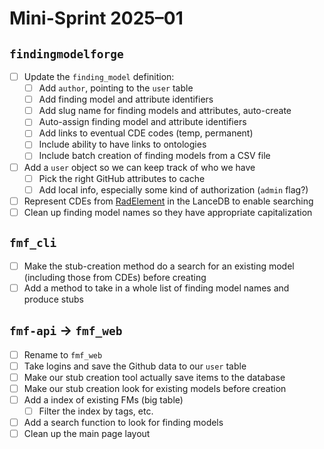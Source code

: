 # Mini-Sprint 2025–01

## `findingmodelforge`

- [ ] Update the `finding_model` definition:
  - [ ] Add `author`, pointing to the `user` table
  - [ ] Add finding model and attribute identifiers
  - [ ] Add slug name for finding models and attributes, auto-create
  - [ ] Auto-assign finding model and attribute identifiers
  - [ ] Add links to eventual CDE codes (temp, permanent)
  - [ ] Include ability to have links to ontologies
  - [ ] Include batch creation of finding models from a CSV file
- [ ] Add a `user` object so we can keep track of who we have
  - [ ] Pick the right GitHub attributes to cache
  - [ ] Add local info, especially some kind of authorization (`admin` flag?)
- [ ] Represent CDEs from [RadElement](https://radelement.org) in the LanceDB to enable searching
- [ ] Clean up finding model names so they have appropriate capitalization

## `fmf_cli`

- [ ] Make the stub-creation method do a search for an existing model (including those from CDEs) before creating
- [ ] Add a method to take in a whole list of finding model names and produce stubs

## `fmf-api` → `fmf_web`

- [ ] Rename to `fmf_web`
- [ ] Take logins and save the Github data to our `user` table
- [ ] Make our stub creation tool actually save items to the database
- [ ] Make our stub creation look for existing models before creation
- [ ] Add a index of existing FMs (big table)
  - [ ] Filter the index by tags, etc.
- [ ] Add a search function to look for finding models
- [ ] Clean up the main page layout
